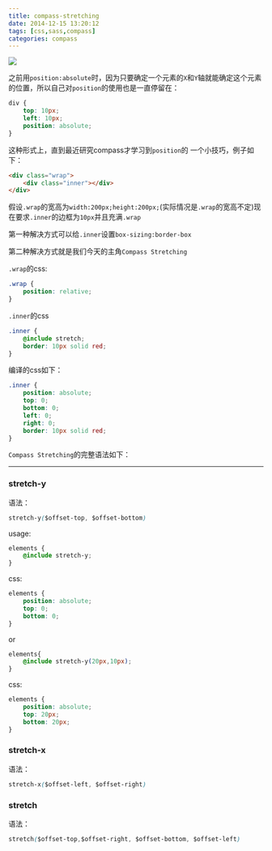 ```yaml
---
title: compass-stretching
date: 2014-12-15 13:20:12
tags: [css,sass,compass]
categories: compass
---
```


![](/images/2014/compass.jpg)

之前用`position:absolute`时，因为只要确定一个元素的`X`和`Y`轴就能确定这个元素的位置，所以自己对`position`的使用也是一直停留在：

```css
div {
    top: 10px;
    left: 10px;
    position: absolute;
}
```

<!--more-->

这种形式上，直到最近研究compass才学习到`position`的 一个小技巧，例子如下：

```html	
<div class="wrap">
    <div class="inner"></div>
</div>
```

假设`.wrap`的宽高为`width:200px;height:200px;`(实际情况是`.wrap`的宽高不定)现在要求`.inner`的边框为`10px`并且充满`.wrap`

第一种解决方式可以给`.inner`设置`box-sizing:border-box`

第二种解决方式就是我们今天的主角`Compass Stretching`


`.wrap`的css:

```css
.wrap {
    position: relative;
}
```

`.inner`的css

```css
.inner {
    @include stretch;
    border: 10px solid red;
}
```

编译的css如下：

```css
.inner {
    position: absolute;
    top: 0;
    bottom: 0;
    left: 0;
    right: 0;
    border: 10px solid red;
}
```

`Compass Stretching`的完整语法如下：

---

### stretch-y

语法：

```css
stretch-y($offset-top, $offset-bottom)
```

usage:

```css
elements {
    @include stretch-y;
}
```

css:

```css
elements {
    position: absolute;
    top: 0;
    bottom: 0;
}
```

or

```css
elements{
    @include stretch-y(20px,10px);
}
```

css:

```css
elements {
    position: absolute;
    top: 20px;
    bottom: 20px;
}
```

### stretch-x

语法：

```css
stretch-x($offset-left, $offset-right)
```

### stretch

语法：

```css
stretch($offset-top,$offset-right, $offset-bottom, $offset-left)
```




